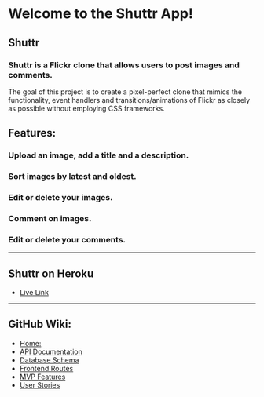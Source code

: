 # Welcome to the Shuttr App!

## Shuttr

### Shuttr is a Flickr clone that allows users to post images and comments.
The goal of this project is to create a pixel-perfect clone that mimics the 
functionality, event handlers and transitions/animations of Flickr as closely 
as possible without employing CSS frameworks.

## Features:

### Upload an image, add a title and a description.
### Sort images by latest and oldest.
### Edit or delete your images.
### Comment on images.
### Edit or delete your comments.

---------------------------------------------------------------------------------------------------------

## Shuttr on Heroku

- [Live Link](https://shuttr-aa.herokuapp.com)

---------------------------------------------------------------------------------------------------------
## GitHub Wiki:

- [Home:](https://github.com/Luke-Yamasaki/Shuttr-full-stack-project/wiki)
- [API Documentation](https://github.com/Luke-Yamasaki/Shuttr-full-stack-project/wiki/API-Documentation)
- [Database Schema](https://github.com/Luke-Yamasaki/Shuttr-full-stack-project/wiki/Database-Schema)
- [Frontend Routes](https://github.com/Luke-Yamasaki/Shuttr-full-stack-project/wiki/Frontend-Routes)
- [MVP Features](https://github.com/Luke-Yamasaki/Shuttr-full-stack-project/wiki/MVP-Features)
- [User Stories](https://github.com/Luke-Yamasaki/Shuttr-full-stack-project/wiki/User-Stories)
